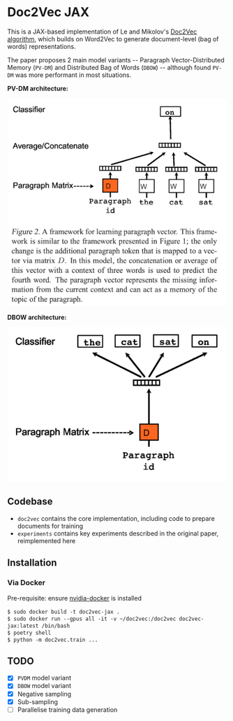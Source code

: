 # Doc2Vec JAX

This is a JAX-based implementation of Le and Mikolov's [Doc2Vec algorithm](https://arxiv.org/abs/1405.4053), which 
builds on Word2Vec to generate document-level (bag of words) representations.

The paper proposes 2 main model variants -- Paragraph Vector-Distributed Memory (`PV-DM`) and Distributed Bag of Words (`DBOW`) -- although found `PV-DM` was more performant in most situations.

**PV-DM architecture:**

![Doc2Vec PV-DM](resources/pvdm_diagram.png)

**DBOW architecture:**

![Doc2Vec DBOW](resources/dbow_diagram.png)

## Codebase

- `doc2vec` contains the core implementation, including code to prepare documents for training
- `experiments` contains key experiments described in the original paper, reimplemented here

## Installation

### Via Docker

Pre-requisite: ensure [nvidia-docker](https://github.com/NVIDIA/nvidia-docker) is installed

```shell
$ sudo docker build -t doc2vec-jax .
$ sudo docker run --gpus all -it -v ~/doc2vec:/doc2vec doc2vec-jax:latest /bin/bash
$ poetry shell
$ python -m doc2vec.train ...
```

## TODO

- [x] `PVDM` model variant
- [x] `DBOW` model variant
- [x] Negative sampling
- [x] Sub-sampling
- [ ] Parallelise training data generation